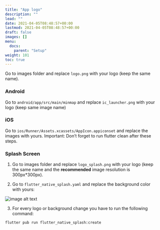 ```yaml
---
title: "App logo"
description: ""
lead: ""
date: 2021-04-05T08:48:57+00:00
lastmod: 2021-04-05T08:48:57+00:00
draft: false
images: []
menu:
  docs:
    parent: "Setup"
weight: 101
toc: true
---
```



Go to images folder and replace `logo.png` with your logo (keep the same
name).
### Android
Go to `android/app/src/main/minmap` and replace
`ic_launcher.png` with your logo (keep same image name)
### iOS
Go to `ios/Runner/Assets.xcassets/AppIcon.appiconset`
and replace the images with yours.
Important: Don’t forget to run flutter clean after these steps.


### Splash Screen
1. Go to images folder and replace `logo_splash.png` with your logo (keep the same
name and the **recommended** image resolution is 300px*300px).

2. Go to `flutter_native_splash.yaml` and replace the background color with yours:

![image alt text](/images/splash_screen.jpg)

3. For every logo or background change you have to run the following command:
```
flutter pub run flutter_native_splash:create
```
